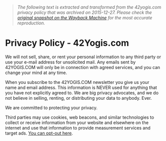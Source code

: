 > *The following text is extracted and transformed from the 42yogis.com privacy policy that was archived on 2015-12-27. Please check the [original snapshot on the Wayback Machine](https://web.archive.org/web/20151227053315id_/http%3A//www.42yogis.com/privacy-policy) for the most accurate reproduction.*

# Privacy Policy - 42Yogis.com

We will not sell, share, or rent your personal information to any third party or use your e-mail address for unsolicited mail. Any emails sent by 42YOGIS.COM will only be in connection with agreed services, and you can change your mind at any time.

When you subscribe to the 42YOGIS.COM newsletter you give us your name and email address. This information is NEVER used for anything that you have not explicitly agreed to. We are big privacy advocates, and we do not believe in selling, renting, or distributing your data to anybody. Ever.

We are committed to protecting your privacy.

Third parties may use cookies, web beacons, and similar technologies to collect or receive information from your website and elsewhere on the internet and use that information to provide measurement services and target ads. [You can opt-out here](http://www.aboutads.info/choices).

